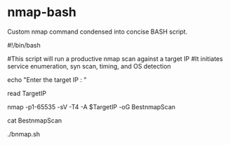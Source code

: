 # nmap-bash

Custom nmap command condensed into concise BASH script.


#!/bin/bash 

#This script will run a productive nmap scan against a target IP 
#It initiates service enumeration, syn scan, timing, and OS detection  

echo "Enter the target IP : " 

read TargetIP 

nmap -p1-65535 -sV -T4 -A $TargetIP -oG BestnmapScan

cat BestnmapScan

./bnmap.sh
